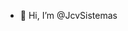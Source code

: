 - 👋 Hi, I’m @JcvSistemas

<!---
JcvSistemas/JcvSistemas is a ✨ special ✨ repository because its `README.md` (this file) appears on your GitHub profile.
You can click the Preview link to take a look at your changes.
--->
